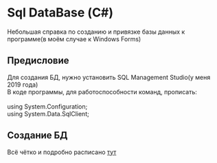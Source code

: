 # Sql DataBase (С#)
Небольшая справка по созданию и привязке базы данных к программе(в моём случае к Windows Forms)

## Предисловие
Для создания БД, нужно установить SQL Management Studio(у меня 2019 года)<br>
В коде программы, для работоспособности команд, прописать:<br>
<br>
using System.Configuration;<br>
using System.Data.SqlClient;<br>
 
## Создание БД
Всё чётко и подробно расписано <a href="https://metanit.com/sharp/adonet/2.1.php">тут</a>


